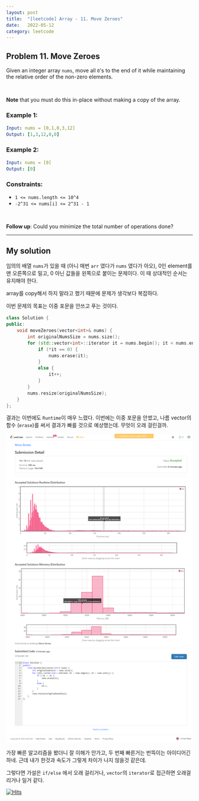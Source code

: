 ```yaml
---
layout: post
title:  "[leetcode] Array - 11. Move Zeroes"
date:   2022-05-12
category: leetcode
---
```


## Problem 11. Move Zeroes
Given an integer array `nums`, move all `0`'s to the end of it while maintaining the relative order of the non-zero elements.

<br>

**Note** that you must do this in-place without making a copy of the array.

### Example 1:
```yaml
Input: nums = [0,1,0,3,12]
Output: [1,3,12,0,0]
```

### Example 2:
```yaml
Input: nums = [0]
Output: [0]
```

### Constraints:
* `1 <= nums.length <= 10^4`
* `-2^31 <= nums[i] <= 2^31 - 1`

<br>

**Follow up**: Could you minimize the total number of operations done?

---
## My solution

임의의 배열 `nums`가 있을 때 (아니 매번 `arr` 였다가 `nums` 였다가 아오), 0인 element를 맨 오른쪽으로 밀고, 0 아닌 값들을 왼쪽으로 붙이는 문제이다. 이 때 상대적인 순서는 유지해야 한다.

array를 copy해서 하지 말라고 했기 때문에 문제가 생각보다 복잡하다. 

이번 문제의 목표는 이중 포문을 안쓰고 푸는 것이다.

```cpp
class Solution {
public:
    void moveZeroes(vector<int>& nums) {
        int originalNumsSize = nums.size();
        for (std::vector<int>::iterator it = nums.begin(); it < nums.end();) {
            if (*it == 0) {
                nums.erase(it);
            }
            else {
                it++;
            }
        }
        nums.resize(originalNumsSize);       
    }
};
```

결과는 이번에도 `Runtime`이 매우 느렸다. 이번에는 이중 포문을 안썼고, 나름 vector의 함수 (`erase`)를 써서 결과가 빠를 것으로 예상했는데. 무엇이 오래 걸린걸까.

![alt text](/public/img/leetcode/leetcode-array-11.png)

가장 빠른 알고리즘을 봤더니 잘 이해가 안가고, 두 번째 빠른거는 번뜩이는 아이디어긴 하네. 근데 내가 한것과 속도가 그렇게 차이가 나지 않을것 같은데.

그렇다면 가설은 `if/else` 에서 오래 걸리거나, `vector`의 `iterator`로 접근하면 오래걸리거나 일거 같다.

[![Hits](https://hits.seeyoufarm.com/api/count/incr/badge.svg?url=https%3A%2F%2Fundol26.github.io%2Fleetcode%2F2022%2F05%2F12%2Fleetcode-array11.html&count_bg=%2379C83D&title_bg=%23555555&icon=&icon_color=%23E7E7E7&title=hits&edge_flat=false)](https://hits.seeyoufarm.com)
